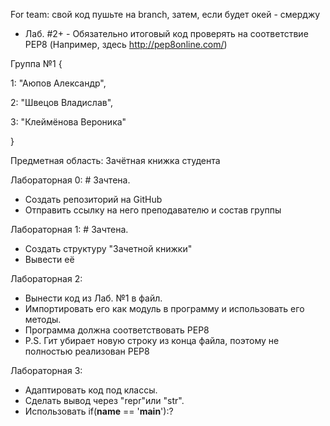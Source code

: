For team: свой код пушьте на branch, затем, если будет окей - смерджу
  * Лаб. #2+ - Обязательно итоговый код проверять на соответствие PEP8 (Например, здесь http://pep8online.com/)

Группа №1 {

1: "Аюпов Александр",

2: "Швецов Владислав",

3: "Клеймёнова Вероника"

}

Предметная область: Зачётная книжка студента

Лабораторная 0: # Зачтена.
 * Создать репозиторий на GitHub 
 * Отправить ссылку на него преподавателю и состав группы 

Лабораторная 1: # Зачтена.
 * Создать структуру "Зачетной книжки"
 * Вывести её                                              

Лабораторная 2: 
 * Вынести код из Лаб. №1 в файл. 
 * Импортировать его как модуль в программу и использовать его методы.
 * Программа должна соответствовать PEP8
 * P.S. Гит убирает новую строку из конца файла, поэтому не полностью реализован PEP8

Лабораторная 3: 
 * Адаптировать код под классы. 
 * Сделать вывод через "repr"или "str". 
 * Использовать if(__name__ == '__main__'):?
